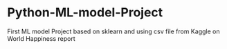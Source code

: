 # Python-ML-model-Project
First ML model Project based on sklearn and using csv file from Kaggle on World Happiness report
